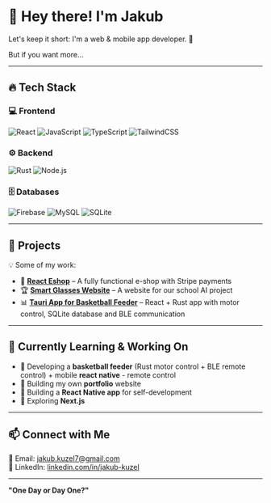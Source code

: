 # 👋 Hey there! I'm Jakub  

Let's keep it short: I'm a web & mobile app developer. 🚀  

But if you want more...  

---

## 🔥 **Tech Stack**  
### 💻 Frontend  
![React](https://img.shields.io/badge/React-61DAFB?style=for-the-badge&logo=react&logoColor=black) ![JavaScript](https://img.shields.io/badge/JavaScript-F7DF1E?style=for-the-badge&logo=javascript&logoColor=black) ![TypeScript](https://img.shields.io/badge/TypeScript-3178C6?style=for-the-badge&logo=typescript&logoColor=white) ![TailwindCSS](https://img.shields.io/badge/TailwindCSS-38B2AC?style=for-the-badge&logo=tailwind-css&logoColor=white)  

### ⚙️ Backend  
![Rust](https://img.shields.io/badge/Rust-000000?style=for-the-badge&logo=rust&logoColor=white) ![Node.js](https://img.shields.io/badge/Node.js-43853D?style=for-the-badge&logo=node.js&logoColor=white)  

### 🗄️ Databases  
![Firebase](https://img.shields.io/badge/Firebase-FFCA28?style=for-the-badge&logo=firebase&logoColor=black) ![MySQL](https://img.shields.io/badge/MySQL-4479A1?style=for-the-badge&logo=mysql&logoColor=white) ![SQLite](https://img.shields.io/badge/SQLite-003B57?style=for-the-badge&logo=sqlite&logoColor=white)  

---

## 📌 **Projects**
💡 Some of my work:  
- 🚀 **[React Eshop](https://github.com/xxKuzi/Eshop)** – A fully functional e-shop with Stripe payments  
- 🏆 **[Smart Glasses Website](https://github.com/xxKuzi/VisionNex)** – A website for our school AI project  
- 📊 **[Tauri App for Basketball Feeder](https://github.com/xxKuzi/Feeder)** – React + Rust app with motor control, SQLite database and BLE communication  

---

## 🎯 **Currently Learning & Working On**
- 🔹 Developing a **basketball feeder** (Rust motor control + BLE remote control) + mobile **react native** - remote control
- 🔹 Building my own **portfolio** website
- 🔹 Building a **React Native app** for self-development  
- 🔹 Exploring **Next.js**  

---

## 📫 **Connect with Me**
📧 Email: [jakub.kuzel7@gmail.com](mailto:jakub.kuzel7@gmail.com)  
💼 LinkedIn: [linkedin.com/in/jakub-kuzel](https://www.linkedin.com/in/jakub-ku%C5%BEel-60a933323/)  
<!--🐦 Twitter: [@yourusername](https://twitter.com/yourusername)  -->

---

**"One Day or Day One?"**  

